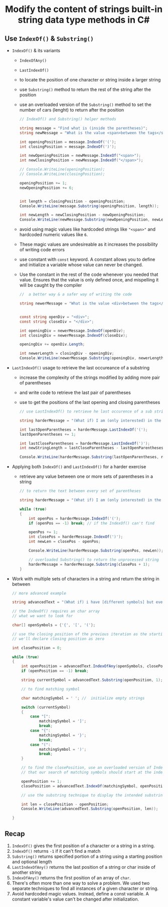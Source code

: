<h1 align="center"><strong>Modify the content of strings built-in string data type methods in C#</strong></h1>

## <strong>Use `IndexOf()` & `Substring()`</strong>

- `IndexOf()` & its variants

  - `IndexOfAny()`
  - `LastIndexOf()`
  - to locate the position of one character or string inside a larger string
  - use `Substring()` method to return the rest of the string after the position
  - use an overloaded version of the `Substring()` method to set the number of cars (lenght) to return after the position

    ```cs
    // IndexOf() and Substring() helper methods

    string message = "Find what is (inside the parentheses)";
    string newMessage = "What is the value <span>between the tags</span>?";

    int openingPosition = message.IndexOf('(');
    int closingPosition = message.IndexOf(')');

    int newOpeningPosition = newMessage.IndexOf("<span>");
    int newClosingPosition = newMessage.IndexOf("</span>");

    // Console.WriteLine(openingPosition);
    // Console.WriteLine(closingPosition);

    openingPosition += 1;
    newOpeningPosition += 6;


    int length = closingPosition - openingPosition;
    Console.WriteLine(message.Substring(openingPosition, length));

    int newLength = newClosingPosition - newOpeningPosition;
    Console.WriteLine(newMessage.Substring(newOpeningPosition, newLength));
    ```

  - avoid using magic values like hardcoded strings like `"<span>"` and hardcoded numeric values like `6`.
  - These magic values are undesireable as it increases the possibility of writing code errors
  - use constant with `const` keyword. A constant allows you to define and initialize a variable whose value can never be changed.
  - Use the constant in the rest of the code whenever you needed that value. Ensures that the value is only defined once, and mispelling it will be caught by the compiler

    ```cs
    //  a better way & a safer way of writing the code

    string newerMessage = "What is the value <div>between the tags</div>?";


    const string openDiv = "<div>";
    const string closeDiv = "</div>";

    int openingDiv = newerMessage.IndexOf(openDiv);
    int closingDiv = newerMessage.IndexOf(closeDiv);

    openingDiv += openDiv.Length;

    int newerLength = closingDiv - openingDiv;
    Console.WriteLine(newerMessage.Substring(openingDiv, newerLength));
    ```

- `LastIndexOf()` usage to retrieve the last occureance of a substring

  - increase the complexity of the strings modified by adding more pair of parentheses
  - and write code to retrieve the last pair of parentheses
  - use to get the positions of the last opening and closing parentheses

    ```cs
    // use LastIndexOf() to retrieve he last occurence of a sub string

    string harderMessage = "(What if) I am (only interested) in the last (set of parentheses)?";

    int lastOpenParentheses = harderMessage.LastIndexOf('(');
    lastOpenParentheses += 1;

    int lastCloseParentheses = harderMessage.LastIndexOf(')');
    int newStringLength = lastCloseParentheses - lastOpenParentheses;

    Console.WriteLine(harderMessage.Substring(lastOpenParentheses, newStringLength));
    ```

- Applying both `IndexOf()` and `LastIndexOf()` for a harder exercise

  - retrieve any value between one or more sets of parentheses in a string

    ```cs
    // to return the text between every set of parentheses

    string harderMessage = "(What if) I am (only interested) in the last (set of parentheses)?";

    while (true)
    {
        int openPos = harderMessage.IndexOf('(');
        if (openPos == -1) break; // if the IndexOf() can't find

        openPos += 1;
        int closePos = harderMessage.IndexOf(')');
        int newLen = closePos - openPos;

        Console.WriteLine(harderMessage.Substring(openPos, newLen));

        // overloaded Substring() to return the unprocessed string
        harderMessage = harderMessage.Substring(closePos + 1);
    }
    ```

- Work with multiple sets of characters in a string and return the string in between

  ```cs
  // more advanced example

  string advancedText = "(What if) i have [different symbols] but every {open symbol} needs a [matching closing symbols]?";

  // the IndexOf() requires an char array
  // what we want to look for

  char[] openSymbols = {'{', '[', '('};

  // use the closing position of the previous iteration as the starting index for the next openign symbol.
  // we'll declare closing position as zero

  int closePosition = 0;

  while (true)
  {
      int openPosition = advancedText.IndexOfAny(openSymbols, closePosition);
      if (openPosition == -1) break;

      string currentSymbol = advancedText.Substring(openPosition, 1);

      // to find matching symbol

      char matchingSymbol = ' '; //  initialize empty strings

      switch (currentSymbol)
      {
          case "[":
              matchingSymbol = ']';
              break;
          case "{":
              matchingSymbol = '}';
              break;
          case "(":
              matchingSymbol = ')';
              break;
      }

      // to find the closePosition, use an overloaded version of IndexOf() to specify
      // that our search of matching symbols should start at the index of openPosition in the string

      openPosition += 1;
      closePosition = advancedText.IndexOf(matchingSymbol, openPosition);

      // use the substring technique to display the intended substring

      int len = closePosition - openPosition;
      Console.WriteLine(advancedText.Substring(openPosition, len));

  }
  ```

## <strong>Recap</strong>

1. `IndexOf()` gives the first position of a character or a string in a string.
2. `IndexOf()` returns `-1` if it can't find a match
3. `Substring()` returns specified portion of a string using a starting position and optional length
4. `LastIndexOfAny()` returns the last position of a string or char inside of another string
5. `IndexOfAny()` returns the first position of an array of `char`.
6. There's often more than one way to solve a problem. We used two separate techniques to find all instances of a given character or string.
7. Avoid hardcoded magic values. Instead, define a const variable. A constant variable's value can't be changed after initialization.
